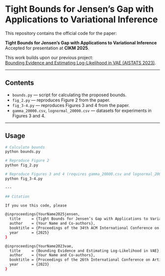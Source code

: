 # Tight Bounds for Jensen’s Gap with Applications to Variational Inference  

This repository contains the official code for the paper:  

**Tight Bounds for Jensen’s Gap with Applications to Variational Inference**  
Accepted for presentation at **CIKM 2025**.  

This work builds upon our previous project:  
[Bounding Evidence and Estimating Log-Likelihood in VAE (AISTATS 2023)](https://github.com/gmum/Bounding_Evidence_Estimating_LL).  

---

## Contents  

- `bounds.py` — script for calculating the proposed bounds.  
- `fig_2.py` — reproduces Figure 2 from the paper.  
- `fig_3-4.py` — reproduces Figures 3 and 4 from the paper.  
- `gamma_20000.csv`, `lognormal_20000.csv` — datasets for experiments in Figures 3 and 4.  

---

## Usage  

```bash
# Calculate bounds
python bounds.py

# Reproduce Figure 2
python fig_2.py

# Reproduce Figures 3 and 4 (requires gamma_20000.csv and lognormal_20000.csv)
python fig_3-4.py

---

## Citation

If you use this code, please

@inproceedings{YourName2025jensen,
  title     = {Tight Bounds for Jensen’s Gap with Applications to Variational Inference},
  author    = {Your Name and Co-authors},
  booktitle = {Proceedings of the 34th ACM International Conference on Information and Knowledge Management (CIKM)},
  year      = {2025}
}

@inproceedings{YourName2023vae,
  title     = {Bounding Evidence and Estimating Log-Likelihood in VAE},
  author    = {Your Name and Co-authors},
  booktitle = {Proceedings of the 26th International Conference on Artificial Intelligence and Statistics (AISTATS)},
  year      = {2023}
}
